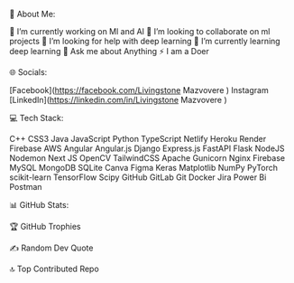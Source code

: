 💫 About Me:

🔭 I’m currently working on Ml and AI
👯 I’m looking to collaborate on ml projects
🤝 I’m looking for help with deep learning
🌱 I’m currently learning deep learning
💬 Ask me about Anything
⚡ I am a Doer

🌐 Socials:

[Facebook](https://facebook.com/Livingstone Mazvovere ) Instagram [LinkedIn](https://linkedin.com/in/Livingstone Mazvovere )

💻 Tech Stack:

C++ CSS3 Java JavaScript Python TypeScript Netlify Heroku Render Firebase AWS Angular Angular.js Django Express.js FastAPI Flask NodeJS Nodemon Next JS OpenCV TailwindCSS Apache Gunicorn Nginx Firebase MySQL MongoDB SQLite Canva Figma Keras Matplotlib NumPy PyTorch scikit-learn TensorFlow Scipy GitHub GitLab Git Docker Jira Power Bi Postman

📊 GitHub Stats:







🏆 GitHub Trophies



✍️ Random Dev Quote



🔝 Top Contributed Repo



